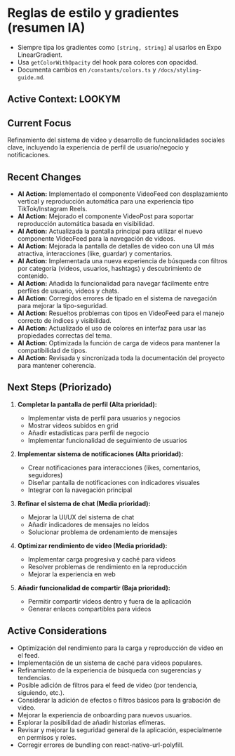 # Reglas de estilo y gradientes (resumen IA)

- Siempre tipa los gradientes como `[string, string]` al usarlos en Expo LinearGradient.
- Usa `getColorWithOpacity` del hook para colores con opacidad.
- Documenta cambios en `/constants/colors.ts` y `/docs/styling-guide.md`.

## Active Context: LOOKYM

## Current Focus

Refinamiento del sistema de video y desarrollo de funcionalidades sociales clave, incluyendo la experiencia de perfil de usuario/negocio y notificaciones.

## Recent Changes

- **AI Action:** Implementado el componente VideoFeed con desplazamiento vertical y reproducción automática para una experiencia tipo TikTok/Instagram Reels.
- **AI Action:** Mejorado el componente VideoPost para soportar reproducción automática basada en visibilidad.
- **AI Action:** Actualizada la pantalla principal para utilizar el nuevo componente VideoFeed para la navegación de videos.
- **AI Action:** Mejorada la pantalla de detalles de video con una UI más atractiva, interacciones (like, guardar) y comentarios.
- **AI Action:** Implementada una nueva experiencia de búsqueda con filtros por categoría (videos, usuarios, hashtags) y descubrimiento de contenido.
- **AI Action:** Añadida la funcionalidad para navegar fácilmente entre perfiles de usuario, videos y chats.
- **AI Action:** Corregidos errores de tipado en el sistema de navegación para mejorar la tipo-seguridad.
- **AI Action:** Resueltos problemas con tipos en VideoFeed para el manejo correcto de índices y visibilidad.
- **AI Action:** Actualizado el uso de colores en interfaz para usar las propiedades correctas del tema.
- **AI Action:** Optimizada la función de carga de videos para mantener la compatibilidad de tipos.
- **AI Action:** Revisada y sincronizada toda la documentación del proyecto para mantener coherencia.

## Next Steps (Priorizado)

1. **Completar la pantalla de perfil (Alta prioridad):**
   - Implementar vista de perfil para usuarios y negocios
   - Mostrar videos subidos en grid
   - Añadir estadísticas para perfil de negocio
   - Implementar funcionalidad de seguimiento de usuarios

2. **Implementar sistema de notificaciones (Alta prioridad):**
   - Crear notificaciones para interacciones (likes, comentarios, seguidores)
   - Diseñar pantalla de notificaciones con indicadores visuales
   - Integrar con la navegación principal

3. **Refinar el sistema de chat (Media prioridad):**
   - Mejorar la UI/UX del sistema de chat
   - Añadir indicadores de mensajes no leídos
   - Solucionar problema de ordenamiento de mensajes

4. **Optimizar rendimiento de video (Media prioridad):**
   - Implementar carga progresiva y caché para videos
   - Resolver problemas de rendimiento en la reproducción
   - Mejorar la experiencia en web

5. **Añadir funcionalidad de compartir (Baja prioridad):**
   - Permitir compartir videos dentro y fuera de la aplicación
   - Generar enlaces compartibles para videos

## Active Considerations

- Optimización del rendimiento para la carga y reproducción de video en el feed.
- Implementación de un sistema de caché para videos populares.
- Refinamiento de la experiencia de búsqueda con sugerencias y tendencias.
- Posible adición de filtros para el feed de video (por tendencia, siguiendo, etc.).
- Considerar la adición de efectos o filtros básicos para la grabación de video.
- Mejorar la experiencia de onboarding para nuevos usuarios.
- Explorar la posibilidad de añadir historias efímeras.
- Revisar y mejorar la seguridad general de la aplicación, especialmente en permisos y roles.
- Corregir errores de bundling con react-native-url-polyfill.
